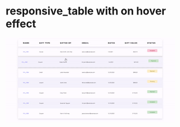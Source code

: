 # responsive_table with on hover effect
![GIF](https://github.com/HopeKenga/responsive_table/blob/main/ezgif.com-gif-maker.gif)
